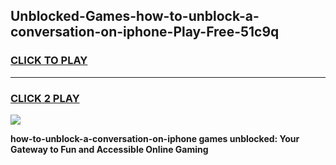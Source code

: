 
## Unblocked-Games-how-to-unblock-a-conversation-on-iphone-Play-Free-51c9q
<h3>
<a href="https://premium76.site?title=how-to-unblock-a-conversation-on-iphone&ref=18A1">CLICK TO PLAY</a></h3>
<hr>

<h3>
<a href="https://premium76.site?title=how-to-unblock-a-conversation-on-iphone&ref=18A1">CLICK 2 PLAY</a>
  
</h3>

<a href="https://premium76.site?title=how-to-unblock-a-conversation-on-iphone&ref=18A1"><img src="https://clearcache.store/games.png"></a>


**how-to-unblock-a-conversation-on-iphone games unblocked: Your Gateway to Fun and Accessible Online Gaming**
